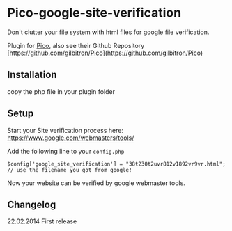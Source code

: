 Pico-google-site-verification
=============================

Don't clutter your file system with html files for google file verification.

Plugin for [Pico](http://pico.dev7studios.com/), also see their Github Repository [https://github.com/gilbitron/Pico](https://github.com/gilbitron/Pico)


Installation
------------

copy the php file in your plugin folder

Setup
-----
Start your Site verification process here: https://www.google.com/webmasters/tools/

Add the following line to your ```config.php```

    $config['google_site_verification'] = "38t230t2uvr812v1892vr9vr.html"; // use the filename you got from google!

Now your website can be verified by google webmaster tools.

Changelog
---------
22.02.2014 First release
